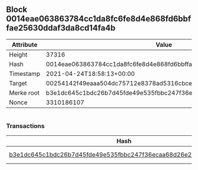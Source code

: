 ## Block 0014eae063863784cc1da8fc6fe8d4e868fd6bbffae25630ddaf3da8cd14fa4b

Attribute | Value
--- | ---
Height | 37316
Hash | 0014eae063863784cc1da8fc6fe8d4e868fd6bbffae25630ddaf3da8cd14fa4b
Timestamp | 2021-04-24T18:58:13+00:00
Target | 00254142f49eaaa504dc75712e8378ad5316cbcead634704b3734b6271167cc4
Merke root | b3e1dc645c1bdc26b7d45fde49e535fbbc247f36ecaa68d26e2a285469196b2f
Nonce | 3310186107

```

```

### Transactions

Hash | Amount
--- | ---
[b3e1dc645c1bdc26b7d45fde49e535fbbc247f36ecaa68d26e2a285469196b2f](b3e1dc645c1bdc26b7d45fde49e535fbbc247f36ecaa68d26e2a285469196b2f.md) | 10.00000000 SKEPTI 
